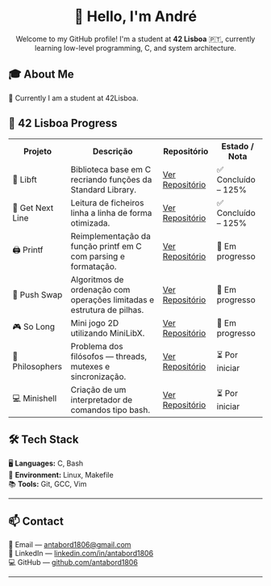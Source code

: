 <h1 align="center">👋 Hello, I'm André</h1>

<p align="center">
  Welcome to my GitHub profile!  
  I'm a student at <b>42 Lisboa</b> 🇵🇹, currently learning low-level programming, C, and system architecture.  
</p>




## 🎓 About Me

🚀 Currently I am a student at 42Lisboa.




## 🧩 42 Lisboa Progress

<table>
  <tr>
    <th>Projeto</th>
    <th>Descrição</th>
    <th>Repositório</th>
    <th>Estado / Nota</th>
  </tr>

  <tr>
    <td>🧱 Libft</td>
    <td>Biblioteca base em C recriando funções da Standard Library.</td>
    <td><a href="https://github.com/antabord1806/42lisboa-libft" target="_blank">Ver Repositório</a></td>
    <td>✅ Concluído – 125%</td>
  </tr>

  <tr>
    <td>📜 Get Next Line</td>
    <td>Leitura de ficheiros linha a linha de forma otimizada.</td>
    <td><a href="https://github.com/antabord1806/42lisboa-get_next_line" target="_blank">Ver Repositório</a></td>
    <td>✅ Concluído – 125%</td>
  </tr>

  <tr>
    <td>🖨️ Printf</td>
    <td>Reimplementação da função printf em C com parsing e formatação.</td>
    <td><a href="https://github.com/antabord1806/42lisboa-printf" target="_blank">Ver Repositório</a></td>
    <td>🔄 Em progresso</td>
  </tr>

  <tr>
    <td>🔁 Push Swap</td>
    <td>Algoritmos de ordenação com operações limitadas e estrutura de pilhas.</td>
    <td><a href="https://github.com/antabord1806/42lisboa-push_swap" target="_blank">Ver Repositório</a></td>
    <td>🔄 Em progresso</td>
  </tr>

  <tr>
    <td>🎮 So Long</td>
    <td>Mini jogo 2D utilizando MiniLibX.</td>
    <td><a href="https://github.com/antabord1806/42lisboa-so_long" target="_blank">Ver Repositório</a></td>
    <td>🔄 Em progresso</td>
  </tr>

  <tr>
    <td>🧠 Philosophers</td>
    <td>Problema dos filósofos — threads, mutexes e sincronização.</td>
    <td><a href="https://github.com/antabord1806/42lisboa-philosophers" target="_blank">Ver Repositório</a></td>
    <td>⏳ Por iniciar</td>
  </tr>

  <tr>
    <td>💻 Minishell</td>
    <td>Criação de um interpretador de comandos tipo bash.</td>
    <td><a href="https://github.com/antabord1806/42lisboa-minishell" target="_blank">Ver Repositório</a></td>
    <td>⏳ Por iniciar</td>
  </tr>

</table>





## 🛠️ Tech Stack

🖥️ **Languages:** C, Bash  
🐧 **Environment:** Linux, Makefile  
📚 **Tools:** Git, GCC, Vim  

---

## 📫 Contact

📧 Email — [antabord1806@gmail.com](mailto:antabord1806@gmail.com)  
💼 LinkedIn — [linkedin.com/in/antabord1806](https://www.linkedin.com/in/antabord1806)  
💻 GitHub — [github.com/antabord1806](https://github.com/antabord1806)

---

</p>
